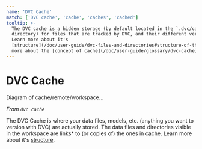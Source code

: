 ```yaml
---
name: 'DVC Cache'
match: ['DVC cache', 'cache', 'caches', 'cached']
tooltip: >-
  The DVC cache is a hidden storage (by default located in the `.dvc/cache`
  directory) for files that are tracked by DVC, and their different versions.
  Learn more about it's
  [structure](/doc/user-guide/dvc-files-and-directories#structure-of-the-cache-directory).Learn
  more about the [concept of cache](/doc/user-guide/glossary/dvc-cache) in DVC.
---
```


# DVC Cache

Diagram of cache/remote/workspace...

_From `dvc cache`_

The DVC Cache is where your data files, models, etc. (anything you want to
version with DVC) are actually stored. The data files and directories visible in
the <abbr>workspace</abbr> are links\* to (or copies of) the ones in cache.
Learn more about it's
[structure](/doc/user-guide/dvc-files-and-directories#structure-of-the-cache-directory).
